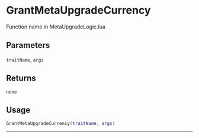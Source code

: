 # GrantMetaUpgradeCurrency
Function name in MetaUpgradeLogic.lua
## Parameters
`traitName`, `args`
## Returns
`none`
## Usage
```lua
GrantMetaUpgradeCurrency(traitName, args)
```
---
